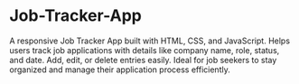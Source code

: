 # Job-Tracker-App
A responsive Job Tracker App built with HTML, CSS, and JavaScript. Helps users track job applications with details like company name, role, status, and date. Add, edit, or delete entries easily. Ideal for job seekers to stay organized and manage their application process efficiently.
